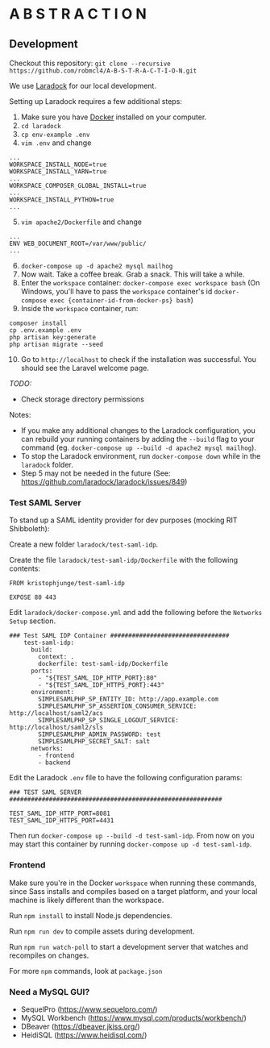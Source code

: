 # A B S T R A C T I O N

## Development

Checkout this repository: `git clone --recursive https://github.com/robmcl4/A-B-S-T-R-A-C-T-I-O-N.git`

We use [Laradock](http://laradock.io/) for our local development.

Setting up Laradock requires a few additional steps:

1. Make sure you have [Docker](https://www.docker.com/) installed on your computer.
2. `cd laradock`
3. `cp env-example .env`
4. `vim .env` and change
```
...
WORKSPACE_INSTALL_NODE=true
WORKSPACE_INSTALL_YARN=true
...
WORKSPACE_COMPOSER_GLOBAL_INSTALL=true
...
WORKSPACE_INSTALL_PYTHON=true
...
```
5. `vim apache2/Dockerfile` and change
```
...
ENV WEB_DOCUMENT_ROOT=/var/www/public/
...
```
6. `docker-compose up -d apache2 mysql mailhog`
7. Now wait. Take a coffee break. Grab a snack. This will take a while.
8. Enter the `workspace` container: `docker-compose exec workspace bash` (On Windows, you'll have to pass the `workspace` container's id `docker-compose exec {container-id-from-docker-ps} bash`)
9. Inside the `workspace` container, run:
```
composer install
cp .env.example .env
php artisan key:generate
php artisan migrate --seed
```
10. Go to `http://localhost` to check if the installation was successful. You should see the Laravel welcome page.

*TODO:*
- Check storage directory permissions

Notes:
- If you make any additional changes to the Laradock configuration, you can rebuild your running containers by adding the `--build` flag to your command (eg. `docker-compose up --build -d apache2 mysql mailhog`).
- To stop the Laradock environment, run `docker-compose down` while in the `laradock` folder.
- Step 5 may not be needed in the future (See: https://github.com/laradock/laradock/issues/849)

### Test SAML Server

To stand up a SAML identity provider for dev purposes (mocking RIT Shibboleth):

Create a new folder `laradock/test-saml-idp`.

Create the file `laradock/test-saml-idp/Dockerfile` with the following contents:

```
FROM kristophjunge/test-saml-idp

EXPOSE 80 443
```

Edit `laradock/docker-compose.yml` and add the following before the
`Networks Setup` section.

```
### Test SAML IDP Container #################################
    test-saml-idp:
      build:
        context: .
        dockerfile: test-saml-idp/Dockerfile
      ports:
        - "${TEST_SAML_IDP_HTTP_PORT}:80"
        - "${TEST_SAML_IDP_HTTPS_PORT}:443"
      environment:
        SIMPLESAMLPHP_SP_ENTITY_ID: http://app.example.com
        SIMPLESAMLPHP_SP_ASSERTION_CONSUMER_SERVICE: http://localhost/saml2/acs
        SIMPLESAMLPHP_SP_SINGLE_LOGOUT_SERVICE: http://localhost/saml2/sls
        SIMPLESAMLPHP_ADMIN_PASSWORD: test
        SIMPLESAMLPHP_SECRET_SALT: salt
      networks:
        - frontend
        - backend
```

Edit the Laradock `.env` file to have the following configuration params:

```
### TEST SAML SERVER ###########################################################

TEST_SAML_IDP_HTTP_PORT=8081
TEST_SAML_IDP_HTTPS_PORT=4431
```

Then run `docker-compose up --build -d test-saml-idp`. From now on you may start
this container by running `docker-compose up -d test-saml-idp`.

### Frontend

Make sure you're in the Docker `workspace` when running these commands,
since Sass installs and compiles based on a target platform, and your local
machine is likely different than the workspace.

Run `npm install` to install Node.js dependencies.

Run `npm run dev` to compile assets during development.

Run `npm run watch-poll` to start a development server that watches and recompiles on changes.

For more `npm` commands, look at `package.json`

### Need a MySQL GUI?

- SequelPro (https://www.sequelpro.com/)
- MySQL Workbench (https://www.mysql.com/products/workbench/)
- DBeaver (https://dbeaver.jkiss.org/)
- HeidiSQL (https://www.heidisql.com/)
